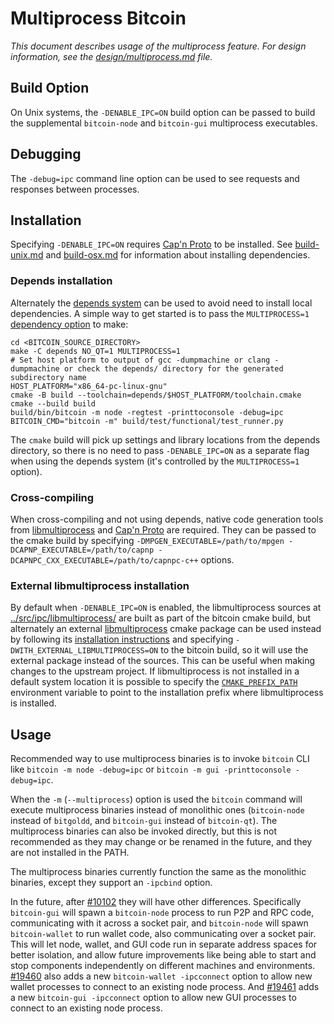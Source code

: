 # Multiprocess Bitcoin

_This document describes usage of the multiprocess feature. For design information, see the [design/multiprocess.md](design/multiprocess.md) file._

## Build Option

On Unix systems, the `-DENABLE_IPC=ON` build option can be passed to build the supplemental `bitcoin-node` and `bitcoin-gui` multiprocess executables.

## Debugging

The `-debug=ipc` command line option can be used to see requests and responses between processes.

## Installation

Specifying `-DENABLE_IPC=ON` requires [Cap'n Proto](https://capnproto.org/) to be installed. See [build-unix.md](build-unix.md) and [build-osx.md](build-osx.md) for information about installing dependencies.

### Depends installation

Alternately the [depends system](../depends) can be used to avoid need to install local dependencies. A simple way to get started is to pass the `MULTIPROCESS=1` [dependency option](../depends#dependency-options) to make:

```
cd <BITCOIN_SOURCE_DIRECTORY>
make -C depends NO_QT=1 MULTIPROCESS=1
# Set host platform to output of gcc -dumpmachine or clang -dumpmachine or check the depends/ directory for the generated subdirectory name
HOST_PLATFORM="x86_64-pc-linux-gnu"
cmake -B build --toolchain=depends/$HOST_PLATFORM/toolchain.cmake
cmake --build build
build/bin/bitcoin -m node -regtest -printtoconsole -debug=ipc
BITCOIN_CMD="bitcoin -m" build/test/functional/test_runner.py
```

The `cmake` build will pick up settings and library locations from the depends directory, so there is no need to pass `-DENABLE_IPC=ON` as a separate flag when using the depends system (it's controlled by the `MULTIPROCESS=1` option).

### Cross-compiling

When cross-compiling and not using depends, native code generation tools from [libmultiprocess](https://github.com/bitcoin-core/libmultiprocess) and [Cap'n Proto](https://capnproto.org/) are required. They can be passed to the cmake build by specifying `-DMPGEN_EXECUTABLE=/path/to/mpgen -DCAPNP_EXECUTABLE=/path/to/capnp -DCAPNPC_CXX_EXECUTABLE=/path/to/capnpc-c++` options.

### External libmultiprocess installation

By default when `-DENABLE_IPC=ON` is enabled, the libmultiprocess sources at [../src/ipc/libmultiprocess/](../src/ipc/libmultiprocess/) are built as part of the bitcoin cmake build, but alternately an external [libmultiprocess](https://github.com/bitcoin-core/libmultiprocess/) cmake package can be used instead by following its [installation instructions](https://github.com/bitcoin-core/libmultiprocess/blob/master/doc/install.md) and specifying `-DWITH_EXTERNAL_LIBMULTIPROCESS=ON` to the bitcoin build, so it will use the external package instead of the sources. This can be useful when making changes to the upstream project. If libmultiprocess is not installed in a default system location it is possible to specify the [`CMAKE_PREFIX_PATH`](https://cmake.org/cmake/help/latest/envvar/CMAKE_PREFIX_PATH.html) environment variable to point to the installation prefix where libmultiprocess is installed.

## Usage

Recommended way to use multiprocess binaries is to invoke `bitcoin` CLI like `bitcoin -m node -debug=ipc` or `bitcoin -m gui -printtoconsole -debug=ipc`.

When the `-m` (`--multiprocess`) option is used the `bitcoin` command will execute multiprocess binaries instead of monolithic ones (`bitcoin-node` instead of `bitgoldd`, and `bitcoin-gui` instead of `bitcoin-qt`). The multiprocess binaries can also be invoked directly, but this is not recommended as they may change or be renamed in the future, and they are not installed in the PATH.

The multiprocess binaries currently function the same as the monolithic binaries, except they support an `-ipcbind` option.

In the future, after [#10102](https://github.com/bitcoin/bitcoin/pull/10102) they will have other differences. Specifically `bitcoin-gui` will spawn a `bitcoin-node` process to run P2P and RPC code, communicating with it across a socket pair, and `bitcoin-node` will spawn `bitcoin-wallet` to run wallet code, also communicating over a socket pair. This will let node, wallet, and GUI code run in separate address spaces for better isolation, and allow future improvements like being able to start and stop components independently on different machines and environments. [#19460](https://github.com/bitcoin/bitcoin/pull/19460) also adds a new `bitcoin-wallet -ipcconnect` option to allow new wallet processes to connect to an existing node process.
And [#19461](https://github.com/bitcoin/bitcoin/pull/19461) adds a new `bitcoin-gui -ipcconnect` option to allow new GUI processes to connect to an existing node process.
